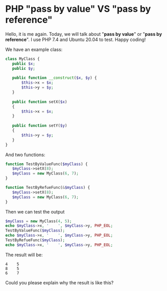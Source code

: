 # PHP "pass by value" VS "pass by reference"

Hello, it is me again. Today, we will talk about "**pass by value**" or "**pass by reference**". I use PHP 7.4 and Ubuntu 20.04 to test. Happy coding!

We have an example class:
```php
class MyClass {
   public $x;
   public $y;
 
   public function __construct($x, $y) {
       $this->x = $x;
       $this->y = $y;
   }
 
   public function setX($x)
   {
       $this->x = $x;
   }
 
   public function setY($y)
   {
       $this->y = $y;
   }
}
```
<!--more-->
And two functions:
```php
function TestByValueFunc($myClass) {
   $myClass->setX(8);
   $myClass = new MyClass(6, 7);
}

function TestByRefueFunc(&$myClass) {
   $myClass->setX(8);
   $myClass = new MyClass(6, 7);
}
```

Then we can test the output
```php
$myClass = new MyClass(4, 5);
echo $myClass->x, '    ', $myClass->y, PHP_EOL;
TestByValueFunc($myClass);
echo $myClass->x, '    ', $myClass->y, PHP_EOL;
TestByRefueFunc($myClass);
echo $myClass->x, '    ', $myClass->y, PHP_EOL;
```

The result will be:
```console
4    5
8    5
6    7
```

Could you please explain why the result is like this?

